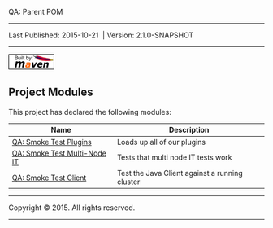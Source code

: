 QA: Parent POM

------------------------------------------------------------------------

<span id="publishDate">Last Published: 2015-10-21</span>  | <span id="projectVersion">Version: 2.1.0-SNAPSHOT</span>

------------------------------------------------------------------------

[![Built by Maven](./images/logos/maven-feather.png)](http://maven.apache.org/ "Built by Maven")

Project Modules
---------------

This project has declared the following modules:

| Name                                                            | Description                                    |
|-----------------------------------------------------------------|------------------------------------------------|
| [QA: Smoke Test Plugins](smoke-test-plugins/index.html)         | Loads up all of our plugins                    |
| [QA: Smoke Test Multi-Node IT](smoke-test-multinode/index.html) | Tests that multi node IT tests work            |
| [QA: Smoke Test Client](smoke-test-client/index.html)           | Test the Java Client against a running cluster |

------------------------------------------------------------------------

Copyright © 2015. All rights reserved.

------------------------------------------------------------------------


